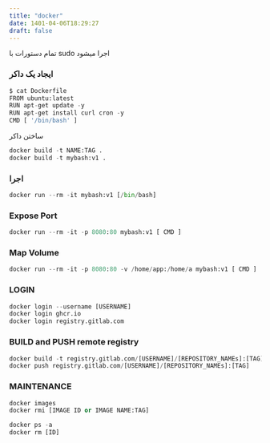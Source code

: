 ```yaml
---
title: "docker"
date: 1401-04-06T18:29:27
draft: false
---
```


تمام دستورات با sudo اجرا میشود

### ایجاد یک داکر

```python
$ cat Dockerfile
FROM ubuntu:latest
RUN apt-get update -y
RUN apt-get install curl cron -y
CMD [ '/bin/bash' ]
```

ساختن داکر

```python
docker build -t NAME:TAG .
docker build -t mybash:v1 .
```

### اجرا

```python
docker run --rm -it mybash:v1 [/bin/bash]
```

### Expose Port

```python
docker run --rm -it -p 8080:80 mybash:v1 [ CMD ]
```

### Map Volume

```python
docker run --rm -it -p 8080:80 -v /home/app:/home/a mybash:v1 [ CMD ]
```

### LOGIN

```python
docker login --username [USERNAME]
docker login ghcr.io
docker login registry.gitlab.com
```

### BUILD and PUSH remote registry
```python
docker build -t registry.gitlab.com/[USERNAME]/[REPOSITORY_NAMEs]:[TAG] .
docker push registry.gitlab.com/[USERNAME]/[REPOSITORY_NAMEs]:[TAG]
```

### MAINTENANCE

```python
docker images
docker rmi [IMAGE ID or IMAGE NAME:TAG]

docker ps -a
docker rm [ID]
```

